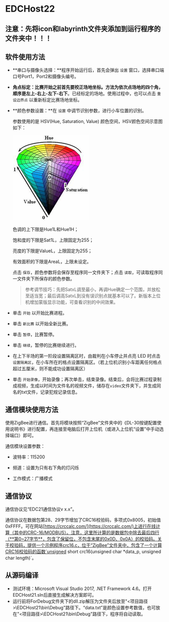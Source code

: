 # EDCHost22
## 注意：先将icon和labyrinth文件夹添加到运行程序的文件夹中！！！

## 软件使用方法

- **串口与摄像头选择：**程序开始运行后，首先会弹出 `设置` 窗口，选择串口端口号Port1，Port2和摄像头编号。

- **角点标定：**比赛开始之前首先要校正场地坐标。方法为依次点场地的四个角，顺序是**左上-右上-左下-右下**。已经标定的场地。使用过程中，也可以点击 `重设边界点` 以重新标定比赛场地坐标。

- **颜色参数设置：**在 `设置` 中调节识别参数，进行小车位置的识别。
  
  参数使用的是 HSV(Hue, Saturation, Value) 颜色空间，HSV颜色空间示意图如下：
  
  ![HSV](.\HSV.jpg)
  
  色调的上下限是Hue1L和Hue1H；
  
  饱和度的下限是Sat1L，上限固定为255；
  
  亮度的下限是ValueL，上限固定为255；
  
  有效面积的下限是AreaL，上限未设定。
  
  点击 `保存`，颜色参数将会保存至程序同一文件夹下；点击 `读取`，可读取程序同一文件夹下所保存的颜色参数。
  
  > 参考调节技巧：先把SatxL调至最小，再调Hue确定一个范围，并放松至适当宽；最后调高SatxL到没有误识别点就基本可以了。新版本上位机增加蒙版显示功能，可查看识别的中间效果。
  
- 单击 `开始` 以开始比赛进程。

- 单击 `新比赛` 以开始全新比赛。

- 单击 `暂停`，比赛暂停。

- 单击 `继续`，暂停的比赛继续进行。

- 在上下半场的第一阶段设置隔离区时，由裁判在小车停止并点亮 LED 时点击 `设置隔离区`，在小车所在的格点设置隔离区。（若上位机识别小车距离任何格点超过五厘米，则不能成功设置隔离区）

- 单击 `开始录像`，开始录像；再次单击，结束录像。结束后，会将比赛过程录制成视频，生成以时间为文件名的视频文件，储存在`video`文件夹下，并生成同名的txt文件，记录犯规记录信息。

## 通信模块使用方法
使用ZigBee进行通信。首先将模块按照“ZigBee”文件夹中的《DL-30按键配置使用说明书》进行配置，再连接至电脑后打开上位机（或进入上位机“设置”中手动选择端口）即可。

通信模块设置参数：

- 波特率：115200

- 频道：设置为只有右下角的灯闪烁

- 工作模式：广播模式


## 通信协议

通信协议见“EDC21通信协议v x.x”。

通信协议在数据包第28、29字节增加了CRC16校验码，多项式0x8005，初始值0xFFFF。可在网站[https://crccalc.com/](https://crccalc.com/)上进行在线计算（其中的CRC-16/MODBUS）。注意，这里所计算的是数据包中除去最后四行（**第0~27字节**，包含了保留位，不包含末尾的0x0D、0x0A）的校验码。关于校验码，提供一个示例程序crc16.c，位于“ZigBee”文件夹中，包含了一个计算CRC16校验码的函数`unsigned short crc16(unsigned char *data_p, unsigned char length)`。

## 从源码编译

- 测试环境：Microsoft Visual Studio 2017, .NET Framework 4.6。打开EDCHost21.sln后直接生成解决方案即可。
- 运行前将ForDebug文件夹下的dll.zip解压为文件夹后放至"<项目路径>\EDCHost21\bin\Debug"路径下。“data.txt”是颜色设置参考数值，也可放在"<项目路径>\EDCHost21\bin\Debug"路径下，程序将自动读取。
